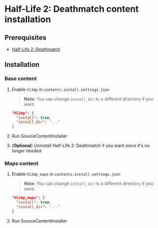 # Half-Life 2: Deathmatch content installation

## Prerequisites

- [Half-Life 2: Deathmatch](../../../game-installation/game-installation/half-life-2-deathmatch.md)

## Installation

### Base content

1. Enable `hl2mp` in `contents.install.settings.json`

   > **Note:** You can change `install_dir` to a different directory if you want.

   ```json
   "hl2mp": {
     "install": true,
     "install_dir": "..."
   }
   ```

2. Run SourceContentInstaller
3. (**Optional**) Uninstall Half-Life 2: Deathmatch if you want since it's no longer needed

### Maps content

1. Enable `hl2mp_maps` in `contents.install.settings.json`

   > **Note:** You can change `install_dir` to a different directory if you want.

   ```json
   "hl2mp_maps": {
     "install": true,
     "install_dir": "..."
   }
   ```

2. Run SourceContentInstaller
